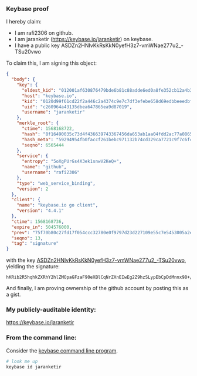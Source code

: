 ### Keybase proof

I hereby claim:

  * I am rafi2306 on github.
  * I am jaranketir (https://keybase.io/jaranketir) on keybase.
  * I have a public key ASDZn2HNIvKkRsKkN0yefH3z7-vmWNae277u2_-TSu20vwo

To claim this, I am signing this object:

```json
{
  "body": {
    "key": {
      "eldest_kid": "012001af630876479bde6b81c88adde6ed0a8fe352cb12a4b3d2274fe8d6e167ce2e0a",
      "host": "keybase.io",
      "kid": "0120d99f61cd22f2a446c2a4374c9e7c7df3efebe658d69edbbeeedbff934aedb4bf0a",
      "uid": "c260964a43135dbea647865ea9d87019",
      "username": "jaranketir"
    },
    "merkle_root": {
      "ctime": 1568168722,
      "hash": "8f16490035c73d4f436639743367456da653ab1aa04fdd2ac77a0865b1458b4010dba8cc604f7e8000c59383abcf1e4ffa3f97043d02dcf5aaeac593c606eb03",
      "hash_meta": "59294954fb0faccf261bebc971132b74cd329ca7721c9f7c6fcacc0b41c5c244",
      "seqno": 6565444
    },
    "service": {
      "entropy": "5oXgPUrGs4X3ek1snwV2KeQ+",
      "name": "github",
      "username": "rafi2306"
    },
    "type": "web_service_binding",
    "version": 2
  },
  "client": {
    "name": "keybase.io go client",
    "version": "4.4.1"
  },
  "ctime": 1568168736,
  "expire_in": 504576000,
  "prev": "75f70b80c27fd17f054ccc32780e0f9797d23d227109e55c7e5453005a2e8b39",
  "seqno": 13,
  "tag": "signature"
}
```

with the key [ASDZn2HNIvKkRsKkN0yefH3z7-vmWNae277u2_-TSu20vwo](https://keybase.io/jaranketir), yielding the signature:

```
hKRib2R5hqhkZXRhY2hlZMOpaGFzaF90eXBlCqNrZXnEIwEg2Z9hzSLypEbCpDdMnnx98+/r5ljWntu+7tv/k0rttL8Kp3BheWxvYWTESpcCDcQgdfcLgMJ/0X8FTMwyeA4Pl5fSPSJxCeVcflRTAFouiznEIKixvCJJFGMw+adywYHDRbH9sod13XJMSeE1Pcs+iZbbAgHCo3NpZ8RAjhYkg142VtuTiN0yAYO5hLmdANpuuGmrsUbtTh6LmvzGf/5dz4dSVbjzHMJ4Pa/x1d6BofI8so8YevTsXkbQCqhzaWdfdHlwZSCkaGFzaIKkdHlwZQildmFsdWXEIKzRYhncE9VzHdB8LWHyHlI3DUCpB/rvJXuN3x+LRbC+o3RhZ80CAqd2ZXJzaW9uAQ==

```

And finally, I am proving ownership of the github account by posting this as a gist.

### My publicly-auditable identity:

https://keybase.io/jaranketir

### From the command line:

Consider the [keybase command line program](https://keybase.io/download).

```bash
# look me up
keybase id jaranketir
```
